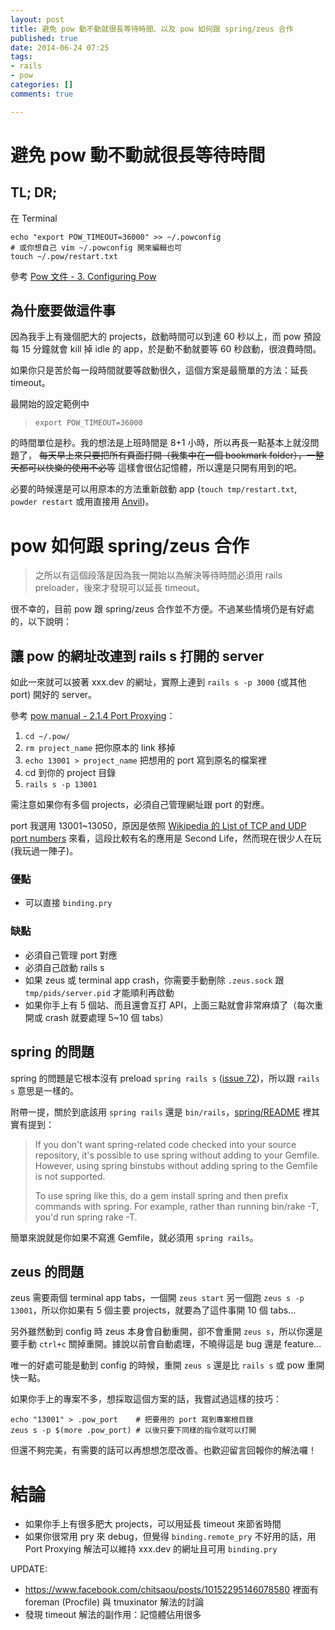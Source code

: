 ```yaml
---
layout: post
title: 避免 pow 動不動就很長等待時間、以及 pow 如何跟 spring/zeus 合作
published: true
date: 2014-06-24 07:25
tags:
- rails
- pow
categories: []
comments: true

---
```

# 避免 pow 動不動就很長等待時間

## TL; DR;

在 Terminal

    echo "export POW_TIMEOUT=36000" >> ~/.powconfig
    # 或你想自己 vim ~/.powconfig 開來編輯也可
    touch ~/.pow/restart.txt

參考 [Pow 文件 - 3. Configuring Pow](http://pow.cx/manual.html#section_3)

## 為什麼要做這件事

因為我手上有幾個肥大的 projects，啟動時間可以到達 60 秒以上，而 pow 預設每 15 分鐘就會 kill 掉 idle 的 app，於是動不動就要等 60 秒啟動，很浪費時間。

如果你只是苦於每一段時間就要等啟動很久，這個方案是最簡單的方法：延長 timeout。

最開始的設定範例中

>     export POW_TIMEOUT=36000

的時間單位是秒。我的想法是上班時間是 8+1 小時，所以再長一點基本上就沒問題了， ~~每天早上來只要把所有頁面打開（我集中在一個 bookmark folder），一整天都可以快樂的使用不必等~~ 這樣會很佔記憶體，所以還是只開有用到的吧。

必要的時候還是可以用原本的方法重新啟動 app (`touch tmp/restart.txt`, `powder restart` 或用直接用 [Anvil](http://anvilformac.com/))。

# pow 如何跟 spring/zeus 合作

> 之所以有這個段落是因為我一開始以為解決等待時間必須用 rails preloader，後來才發現可以延長 timeout。

很不幸的，目前 pow 跟 spring/zeus 合作並不方便。不過某些情境仍是有好處的，以下說明：

## 讓 pow 的網址改連到 rails s 打開的 server

如此一來就可以披著 xxx.dev 的網址，實際上連到 `rails s -p 3000` (或其他 port) 開好的 server。

參考 [pow manual - 2.1.4 Port Proxying](http://pow.cx/manual#section_2.1.4)：

1. `cd ~/.pow/`
2. `rm project_name` 把你原本的 link 移掉
3. `echo 13001 > project_name` 把想用的 port 寫到原名的檔案裡
4. cd 到你的 project 目錄
5. `rails s -p 13001`

需注意如果你有多個 projects，必須自己管理網址跟 port 的對應。

port 我選用 13001~13050，原因是依照 [Wikipedia 的 List of TCP and UDP port numbers](http://en.wikipedia.org/wiki/List_of_TCP_and_UDP_port_numbers) 來看，這段比較有名的應用是 Second Life，然而現在很少人在玩 (我玩過一陣子)。

### 優點

* 可以直接 `binding.pry`

### 缺點

* 必須自己管理 port 對應
* 必須自己啟動 rails s
* 如果 zeus 或 terminal app crash，你需要手動刪除 `.zeus.sock` 跟 `tmp/pids/server.pid` 才能順利再啟動
* 如果你手上有 5 個站、而且還會互打 API，上面三點就會非常麻煩了（每次重開或 crash 就要處理 5~10 個 tabs）

## spring 的問題

spring 的問題是它根本沒有 preload `spring rails s` ([issue 72](https://github.com/rails/spring/pull/72))，所以跟 `rails s` 意思是一樣的。

附帶一提，關於到底該用 `spring rails` 還是 `bin/rails`，[spring/README](https://github.com/rails/spring/blob/master/README.md#use-without-adding-to-bundle) 裡其實有提到：

> If you don't want spring-related code checked into your source repository, it's possible to use spring without adding to your Gemfile. However, using spring binstubs without adding spring to the Gemfile is not supported.
> 
> To use spring like this, do a gem install spring and then prefix commands with spring. For example, rather than running bin/rake -T, you'd run spring rake -T.

簡單來說就是你如果不寫進 Gemfile，就必須用 `spring rails`。

## zeus 的問題

zeus 需要兩個 terminal app tabs，一個開 `zeus start` 另一個跑 `zeus s -p 13001`，所以你如果有 5 個主要 projects，就要為了這件事開 10 個 tabs...

另外雖然動到 config 時 zeus 本身會自動重開，卻不會重開 `zeus s`，所以你還是要手動 `ctrl+c` 關掉重開。據說以前會自動處理，不曉得這是 bug 還是 feature...

唯一的好處可能是動到 config 的時候，重開 `zeus s` 還是比 `rails s` 或 pow 重開快一點。

如果你手上的專案不多，想採取這個方案的話，我嘗試過這樣的技巧：

    echo "13001" > .pow_port    # 把要用的 port 寫到專案根目錄
    zeus s -p $(more .pow_port) # 以後只要下同樣的指令就可以打開

但還不夠完美，有需要的話可以再想想怎麼改善。也歡迎留言回報你的解法囉！

# 結論

* 如果你手上有很多肥大 projects，可以用延長 timeout 來節省時間
* 如果你很常用 pry 來 debug，但覺得 `binding.remote_pry` 不好用的話，用 Port Proxying 解法可以維持 xxx.dev 的網址且可用 `binding.pry`

UPDATE:

* https://www.facebook.com/chitsaou/posts/10152295146078580 裡面有 foreman (Procfile) 與 tmuxinator 解法的討論
* 發現 timeout 解法的副作用：記憶體佔用很多
